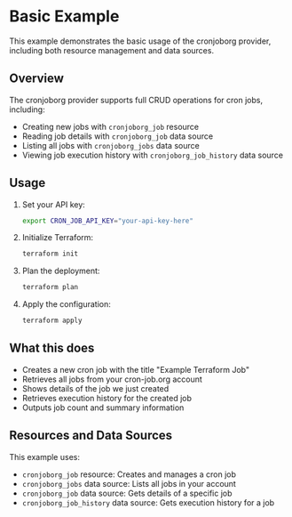 # Basic Example

This example demonstrates the basic usage of the cronjoborg provider, including both resource management and data sources.

## Overview

The cronjoborg provider supports full CRUD operations for cron jobs, including:
- Creating new jobs with `cronjoborg_job` resource
- Reading job details with `cronjoborg_job` data source
- Listing all jobs with `cronjoborg_jobs` data source
- Viewing job execution history with `cronjoborg_job_history` data source

## Usage

1. Set your API key:
   ```bash
   export CRON_JOB_API_KEY="your-api-key-here"
   ```

2. Initialize Terraform:
   ```bash
   terraform init
   ```

3. Plan the deployment:
   ```bash
   terraform plan
   ```

4. Apply the configuration:
   ```bash
   terraform apply
   ```

## What this does

- Creates a new cron job with the title "Example Terraform Job"
- Retrieves all jobs from your cron-job.org account
- Shows details of the job we just created
- Retrieves execution history for the created job
- Outputs job count and summary information

## Resources and Data Sources

This example uses:
- `cronjoborg_job` resource: Creates and manages a cron job
- `cronjoborg_jobs` data source: Lists all jobs in your account
- `cronjoborg_job` data source: Gets details of a specific job
- `cronjoborg_job_history` data source: Gets execution history for a job